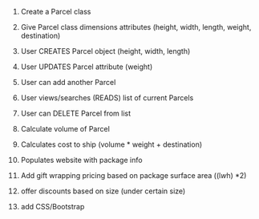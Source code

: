 1. Create a Parcel class
2. Give Parcel class dimensions attributes (height, width, length, weight, destination)
3. User CREATES Parcel object (height, width, length)
4. User UPDATES Parcel attribute (weight)
5. User can add another Parcel
6. User views/searches (READS) list of current Parcels
7. User can DELETE Parcel from list

8. Calculate volume of Parcel
9. Calculates cost to ship (volume * weight + destination)
10. Populates website with package info

11. Add gift wrapping pricing based on package surface area ((l*w*h) *2)
12. offer discounts based on size (under certain size)
13. add CSS/Bootstrap